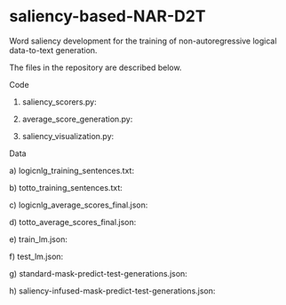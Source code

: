 # saliency-based-NAR-D2T
Word saliency development for the training of non-autoregressive logical data-to-text generation.

The files in the repository are described below.

Code

1. saliency_scorers.py:
  
2. average_score_generation.py:
  
3. saliency_visualization.py:


Data

a) logicnlg_training_sentences.txt:

b) totto_training_sentences.txt:

c) logicnlg_average_scores_final.json:

d) totto_average_scores_final.json:

e) train_lm.json:

f) test_lm.json:

g) standard-mask-predict-test-generations.json:

h) saliency-infused-mask-predict-test-generations.json:
  
